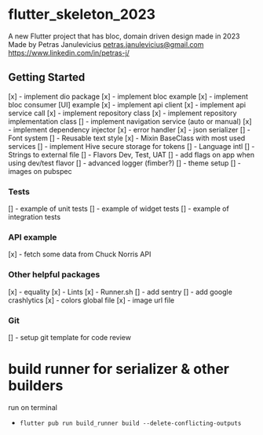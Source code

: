 # flutter_skeleton_2023

A new Flutter project that has bloc, domain driven design made in 2023
Made by Petras Janulevicius
petras.janulevicius@gmail.com
https://www.linkedin.com/in/petras-j/

## Getting Started
[x] - implement dio package
[x] - implement bloc example
[x] - implement bloc consumer [UI] example
[x] - implement api client
[x] - implement api service call
[x] - implement repository class
[x] - implement repository implementation class
[] - implement navigation service (auto or manual)
[x] - implement dependency injector
[x] - error handler
[x] - json serializer
[] - Font system
[] - Reusable text style
[x] - Mixin BaseClass with most used services
[] - implement Hive secure storage for tokens
[] - Language intl
[] - Strings to external file
[] - Flavors Dev, Test, UAT
[] - add flags on app when using dev/test flavor
[] - advanced logger (fimber?)
[] - theme setup
[] - images on pubspec

### Tests
[] - example of unit tests
[] - example of widget tests
[] - example of integration tests

### API example
[x] - fetch some data from Chuck Norris API

### Other helpful packages
[x] - equality
[x] - Lints
[x] - Runner.sh
[] - add sentry
[] - add google crashlytics
[x] - colors global file
[x] - image url file

### Git
[] - setup git template for code review

# build runner for serializer & other builders
run on terminal
- `flutter pub run build_runner build --delete-conflicting-outputs`